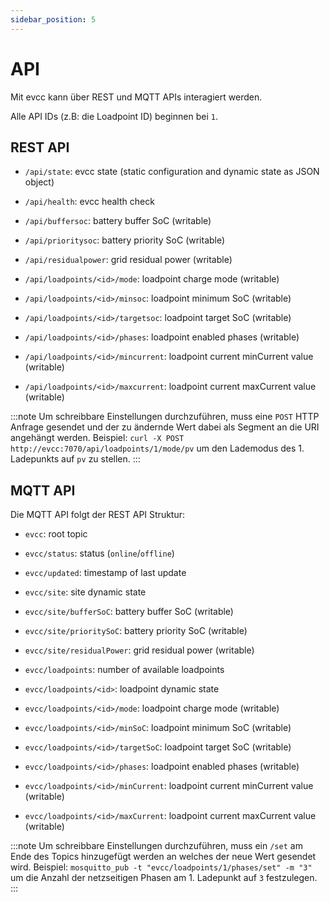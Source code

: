 ```yaml
---
sidebar_position: 5
---
```


# API

Mit evcc kann über REST und MQTT APIs interagiert werden.

Alle API IDs (z.B: die Loadpoint ID) beginnen bei `1`.

## REST API

- `/api/state`: evcc state (static configuration and dynamic state as JSON object)

- `/api/health`: evcc health check

- `/api/buffersoc`: battery buffer SoC (writable)
- `/api/prioritysoc`: battery priority SoC (writable)
- `/api/residualpower`: grid residual power (writable)

- `/api/loadpoints/<id>/mode`: loadpoint charge mode (writable)
- `/api/loadpoints/<id>/minsoc`: loadpoint minimum SoC (writable)
- `/api/loadpoints/<id>/targetsoc`: loadpoint target SoC (writable)
- `/api/loadpoints/<id>/phases`: loadpoint enabled phases (writable)
- `/api/loadpoints/<id>/mincurrent`: loadpoint current minCurrent value (writable)
- `/api/loadpoints/<id>/maxcurrent`: loadpoint current maxCurrent value (writable)

:::note
Um schreibbare Einstellungen durchzuführen, muss eine `POST` HTTP Anfrage gesendet und der zu ändernde Wert dabei als Segment an die URI angehängt werden.
Beispiel: `curl -X POST http://evcc:7070/api/loadpoints/1/mode/pv` um den Lademodus des 1. Ladepunkts auf `pv` zu stellen.
:::

## MQTT API

Die MQTT API folgt der REST API Struktur:

- `evcc`: root topic
- `evcc/status`: status (`online`/`offline`)
- `evcc/updated`: timestamp of last update

- `evcc/site`: site dynamic state
- `evcc/site/bufferSoC`: battery buffer SoC (writable)
- `evcc/site/prioritySoC`: battery priority SoC (writable)
- `evcc/site/residualPower`: grid residual power (writable)

- `evcc/loadpoints`: number of available loadpoints
- `evcc/loadpoints/<id>`: loadpoint dynamic state
- `evcc/loadpoints/<id>/mode`: loadpoint charge mode (writable)
- `evcc/loadpoints/<id>/minSoC`: loadpoint minimum SoC (writable)
- `evcc/loadpoints/<id>/targetSoC`: loadpoint target SoC (writable)
- `evcc/loadpoints/<id>/phases`: loadpoint enabled phases (writable)
- `evcc/loadpoints/<id>/minCurrent`: loadpoint current minCurrent value (writable)
- `evcc/loadpoints/<id>/maxCurrent`: loadpoint current maxCurrent value (writable)

:::note
Um schreibbare Einstellungen durchzuführen, muss ein `/set` am Ende des Topics hinzugefügt werden an welches der neue Wert gesendet wird.
Beispiel: `mosquitto_pub -t "evcc/loadpoints/1/phases/set" -m "3"` um die Anzahl der netzseitigen Phasen am 1. Ladepunkt auf `3` festzulegen.
:::
